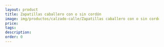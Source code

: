```yaml
---
layout: product
title: Zapatillas caballero con o sin cordón
image: img/productos/calzado-calle/Zapatillas caballero con o sin cordón.webp
price: 
tags: 
description: 
order: 0
---
```

